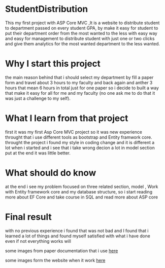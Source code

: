 # StudentDistribution

This my first project with ASP Core MVC ,It is a website to distribute student to department passed on every student GPA, by make it easy for student to put their department order from the most wanted to the less with easy way and easy for management to distribute student with just one or two clicks and give them analytics for the most wanted department to the less wanted.

# Why I start this project

the main reason behind that i should select my department by fill a paper form and travel about 3 hours to my faculty and back again and anther 3 hours that mean 6 hours in total just for one paper so i decide to built a way that make it easy for all for me and my faculty
(no one ask me to do that it was just a challenge to my self).

# What I learn from that project

first it was my first Asp Core MVC project so it was new experience throught that i use different tools as bootstrap and Entity framwork core.
throught the project i found my style in coding change and it is different  a lot when i started and  i see that i take wrong decion a lot in model section put at the end it was little better. 

# What should do know 

at the end i see my problem focused on three related section, model , Work with Entity framework core and my database structure,
so i start reading more about EF Core and take course in SQL and read more about ASP core 

# Final result

with no previous experience i found that was not bad and I found that i learned a lot of things and found myself satisfied with what i have done even if not everything works will



some images from paper documentation that i use [here](https://drive.google.com/drive/folders/1XA95by1hhd5fKxgDG0OrThNUzZbulOKl?usp=sharing)

some images form the website when it work [here](https://drive.google.com/drive/folders/1L_X8y0rGG-CpxjZN3ChFeT7AQ0FaxNN0?usp=sharing)




 
